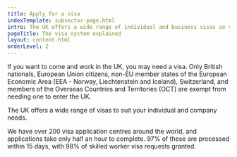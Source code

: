```yaml
---
title: Apply for a visa
indexTemplate: subsector-page.html
intro: The UK offers a wide range of individual and business visas so you can find the ones that work for you. The application process can take up to three months, so plan early. 
pageTitle: The visa system explained
layout: content.html
orderLevel: 2
---
```


If you want to come and work in the UK, you may need a visa. Only British nationals, European Union citizens, non-EU member states of the European Economic Area (EEA - Norway, Liechtenstein and Iceland), Switzerland, and members of the Overseas Countries and Territories (OCT) are exempt from needing one to enter the UK.

The UK offers a wide range of visas to suit your individual and company needs. 

We have over 200 visa application centres around the world, and applications take only half an hour to complete. 97% of these are processed within 15 days, with 98% of skilled worker visa requests granted. 
